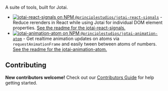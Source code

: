 A suite of tools, built for Jotai.

- [![jotai-react-signals on NPM][1000] `@principlestudios/jotai-react-signals`][1001] - Reduce rerenders in React while using Jotai for individual DOM element properties. [See the readme for the jotai-react-signals.][1002]
- [![jotai-animation-atom on NPM][2000] `@principlestudios/jotai-animation-atom`][2001] - Get realtime animation updates on atoms via `requestAnimationFrame` and easily tween between atoms of numbers. [See the readme for the jotai-animation-atom.][2002]

## Contributing

**New contributors welcome!** Check out our [Contributors Guide](CONTRIBUTING.md) for help getting started.


[1000]: https://img.shields.io/npm/v/@principlestudios/jotai-react-signals
[1001]: https://www.npmjs.com/package/@principlestudios/jotai-react-signals
[1002]: packages/jotai-react-signals/readme.md

[2000]: https://img.shields.io/npm/v/@principlestudios/jotai-animation-atom
[2001]: https://www.npmjs.com/package/@principlestudios/jotai-animation-atom
[2002]: packages/jotai-animation-atom/readme.md
